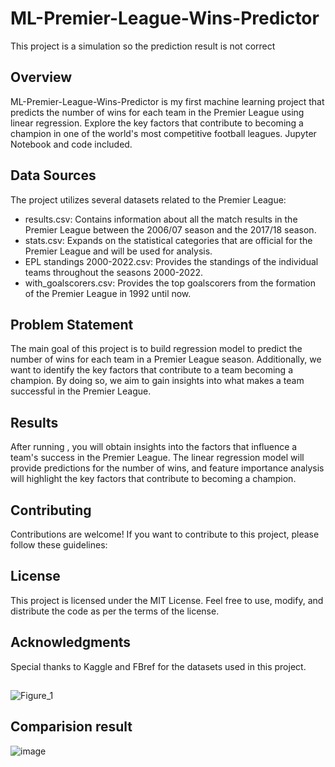 # ML-Premier-League-Wins-Predictor
This project is a simulation so the prediction result is not correct

## Overview
ML-Premier-League-Wins-Predictor is my first machine learning project that predicts the number of wins for each team in the Premier League using linear regression. Explore the key factors that contribute to becoming a champion in one of the world's most competitive football leagues. Jupyter Notebook and code included.

## Data Sources
The project utilizes several datasets related to the Premier League:

- results.csv: Contains information about all the match results in the Premier League between the 2006/07 season and the 2017/18 season.
- stats.csv: Expands on the statistical categories that are official for the Premier League and will be used for analysis.
- EPL standings 2000-2022.csv: Provides the standings of the individual teams throughout the seasons 2000-2022.
- with_goalscorers.csv: Provides the top goalscorers from the formation of the Premier League in 1992 until now.

## Problem Statement
The main goal of this project is to build regression model to predict the number of wins for each team in a Premier League season. Additionally, we want to identify the key factors that contribute to a team becoming a champion. By doing so, we aim to gain insights into what makes a team successful in the Premier League.

## Results
After running , you will obtain insights into the factors that influence a team's success in the Premier League. The linear regression model will provide predictions for the number of wins, and feature importance analysis will highlight the key factors that contribute to becoming a champion.

## Contributing
Contributions are welcome! If you want to contribute to this project, please follow these guidelines:

## License
This project is licensed under the MIT License. Feel free to use, modify, and distribute the code as per the terms of the license.

## Acknowledgments
Special thanks to Kaggle and FBref for the datasets used in this project.

## 
![Figure_1](https://github.com/user-attachments/assets/3e68863d-1313-4224-91a8-16279523b499)
## Comparision result
![image](https://github.com/user-attachments/assets/ac78cef9-6272-49b5-84f0-5ea338b2d879)

